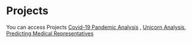 # Projects
You can access Projects [Covid-19 Pandemic Analysis](https://github.com/omar25599/SQL-Projects/tree/main/Covid-19%20pandemic%20Analysis) , [Unicorn Analysis](https://github.com/omar25599/SQL-Projects/tree/main/Unicorn%20Analysis), [Predicting Medical Representatives](https://github.com/omar25599/DA-Projects/tree/main/predicting%20medical%20representatives)
